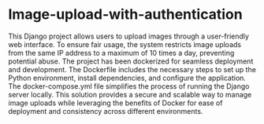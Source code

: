 # Image-upload-with-authentication
This Django project allows users to upload images through a user-friendly web interface. To ensure fair usage, the system restricts image uploads from the same IP address to a maximum of 10 times a day, preventing potential abuse.
The project has been dockerized for seamless deployment and development. The Dockerfile includes the necessary steps to set up the Python environment, install dependencies, and configure the application. The docker-compose.yml file simplifies the process of running the Django server locally.
This solution provides a secure and scalable way to manage image uploads while leveraging the benefits of Docker for ease of deployment and consistency across different environments.
